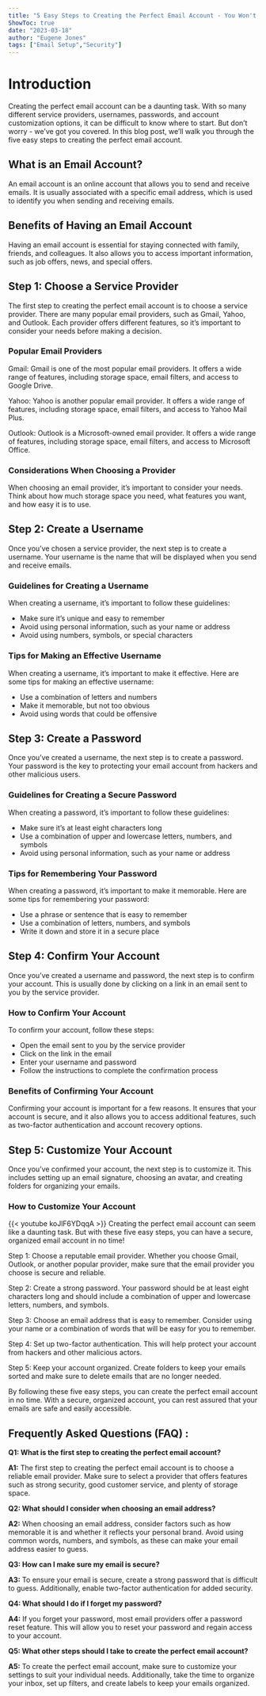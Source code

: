 ```yaml
---
title: "5 Easy Steps to Creating the Perfect Email Account - You Won't Believe #3!"
ShowToc: true 
date: "2023-03-18"
author: "Eugene Jones" 
tags: ["Email Setup","Security"]
---
```

# Introduction

Creating the perfect email account can be a daunting task. With so many different service providers, usernames, passwords, and account customization options, it can be difficult to know where to start. But don’t worry - we’ve got you covered. In this blog post, we’ll walk you through the five easy steps to creating the perfect email account. 

## What is an Email Account? 

An email account is an online account that allows you to send and receive emails. It is usually associated with a specific email address, which is used to identify you when sending and receiving emails. 

## Benefits of Having an Email Account

Having an email account is essential for staying connected with family, friends, and colleagues. It also allows you to access important information, such as job offers, news, and special offers. 

## Step 1: Choose a Service Provider

The first step to creating the perfect email account is to choose a service provider. There are many popular email providers, such as Gmail, Yahoo, and Outlook. Each provider offers different features, so it’s important to consider your needs before making a decision. 

### Popular Email Providers

Gmail: Gmail is one of the most popular email providers. It offers a wide range of features, including storage space, email filters, and access to Google Drive. 

Yahoo: Yahoo is another popular email provider. It offers a wide range of features, including storage space, email filters, and access to Yahoo Mail Plus. 

Outlook: Outlook is a Microsoft-owned email provider. It offers a wide range of features, including storage space, email filters, and access to Microsoft Office. 

### Considerations When Choosing a Provider

When choosing an email provider, it’s important to consider your needs. Think about how much storage space you need, what features you want, and how easy it is to use. 

## Step 2: Create a Username

Once you’ve chosen a service provider, the next step is to create a username. Your username is the name that will be displayed when you send and receive emails. 

### Guidelines for Creating a Username

When creating a username, it’s important to follow these guidelines: 

- Make sure it’s unique and easy to remember 
- Avoid using personal information, such as your name or address 
- Avoid using numbers, symbols, or special characters 

### Tips for Making an Effective Username

When creating a username, it’s important to make it effective. Here are some tips for making an effective username: 

- Use a combination of letters and numbers 
- Make it memorable, but not too obvious 
- Avoid using words that could be offensive 

## Step 3: Create a Password

Once you’ve created a username, the next step is to create a password. Your password is the key to protecting your email account from hackers and other malicious users. 

### Guidelines for Creating a Secure Password

When creating a password, it’s important to follow these guidelines: 

- Make sure it’s at least eight characters long 
- Use a combination of upper and lowercase letters, numbers, and symbols 
- Avoid using personal information, such as your name or address 

### Tips for Remembering Your Password

When creating a password, it’s important to make it memorable. Here are some tips for remembering your password: 

- Use a phrase or sentence that is easy to remember 
- Use a combination of letters, numbers, and symbols 
- Write it down and store it in a secure place 

## Step 4: Confirm Your Account

Once you’ve created a username and password, the next step is to confirm your account. This is usually done by clicking on a link in an email sent to you by the service provider. 

### How to Confirm Your Account

To confirm your account, follow these steps: 

- Open the email sent to you by the service provider 
- Click on the link in the email 
- Enter your username and password 
- Follow the instructions to complete the confirmation process 

### Benefits of Confirming Your Account

Confirming your account is important for a few reasons. It ensures that your account is secure, and it also allows you to access additional features, such as two-factor authentication and account recovery options. 

## Step 5: Customize Your Account

Once you’ve confirmed your account, the next step is to customize it. This includes setting up an email signature, choosing an avatar, and creating folders for organizing your emails. 

### How to Customize Your Account

{{< youtube koJlF6YDqqA >}} 
Creating the perfect email account can seem like a daunting task. But with these five easy steps, you can have a secure, organized email account in no time! 

Step 1: Choose a reputable email provider. Whether you choose Gmail, Outlook, or another popular provider, make sure that the email provider you choose is secure and reliable.

Step 2: Create a strong password. Your password should be at least eight characters long and should include a combination of upper and lowercase letters, numbers, and symbols.

Step 3: Choose an email address that is easy to remember. Consider using your name or a combination of words that will be easy for you to remember.

Step 4: Set up two-factor authentication. This will help protect your account from hackers and other malicious actors.

Step 5: Keep your account organized. Create folders to keep your emails sorted and make sure to delete emails that are no longer needed. 

By following these five easy steps, you can create the perfect email account in no time. With a secure, organized account, you can rest assured that your emails are safe and easily accessible.

## Frequently Asked Questions (FAQ) :
**Q1: What is the first step to creating the perfect email account?**

**A1:** The first step to creating the perfect email account is to choose a reliable email provider. Make sure to select a provider that offers features such as strong security, good customer service, and plenty of storage space.

**Q2: What should I consider when choosing an email address?**

**A2:** When choosing an email address, consider factors such as how memorable it is and whether it reflects your personal brand. Avoid using common words, numbers, and symbols, as these can make your email address easier to guess.

**Q3: How can I make sure my email is secure?**

**A3:** To ensure your email is secure, create a strong password that is difficult to guess. Additionally, enable two-factor authentication for added security.

**Q4: What should I do if I forget my password?**

**A4:** If you forget your password, most email providers offer a password reset feature. This will allow you to reset your password and regain access to your account.

**Q5: What other steps should I take to create the perfect email account?**

**A5:** To create the perfect email account, make sure to customize your settings to suit your individual needs. Additionally, take the time to organize your inbox, set up filters, and create labels to keep your emails organized.






